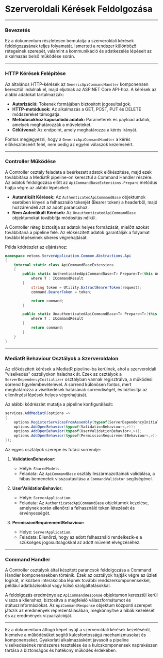 # Szerveroldali Kérések Feldolgozása

---

### **Bevezetés**

Ez a dokumentum részletesen bemutatja a szerveroldali kérések feldolgozásának teljes folyamatát. Ismerteti a rendszer különböző rétegeinek szerepét, valamint a kommunikáció és adatkezelés lépéseit az alkalmazás belső működése során.

---

### **HTTP Kérések Felépítése**

Az általános HTTP-kérések az `GenericApiCommandHandler` komponensen keresztül indulnak el, majd eljutnak az ASP.NET Core API-hoz. A kérések az alábbi adatokat tartalmazzák:

- **Autorizáció:** Tokenek formájában biztosított jogosultságok.
- **HTTP-metódusok:** Az alkalmazás a GET, POST, PUT és DELETE módszereket támogatja.
- **Metódusokhoz kapcsolódó adatok:** Paraméterek és payload adatok, amelyek meghatározzák a műveleteket.
- **Célútvonal:** Az endpoint, amely meghatározza a kérés irányát.

Fontos megjegyezni, hogy a `GenericApiCommandHandler` a kérés előkészítéséért felel, nem pedig az egyéni válaszok kezeléséért.

---

### **Controller Működése**

A Controller osztály feladata a beérkezett adatok előkészítése, majd ezek továbbítása a MediatR pipeline-on keresztül a Command Handler részére. Az adatok feldolgozása előtt az `ApiCommandBaseExtensions.Prepare` metódus hajtja végre az alábbi lépéseket:

- **Autentikált Kérések:** Az `AuthenticatedApiCommandBase` objektumok esetében kinyeri a felhasználó tokenjét (Bearer token) a headerből, majd hozzárendeli azt az adott parancshoz.
- **Nem Autentikált Kérések:** Az `UnauthenticatedApiCommandBase` objektumokat továbbítja módosítás nélkül.

A Controller réteg biztosítja az adatok helyes formázását, mielőtt azokat továbbítaná a pipeline felé. Az előkészített adatok garantálják a folyamat további lépéseinek sikeres végrehajtását.

Példa kódrészlet az eljáráshoz:

```c#
namespace vetcms.ServerApplication.Common.Abstractions.Api
{
    internal static class ApiCommandBaseExtensions
    {
        public static AuthenticatedApiCommandBase<T> Prepare<T>(this AuthenticatedApiCommandBase<T> command, HttpRequest request)
            where T : ICommandResult
        {
            string token = Utility.ExtractBearerToken(request);
            command.BearerToken = token;

            return command;
        }

        public static UnauthenticatedApiCommandBase<T> Prepare<T>(this UnauthenticatedApiCommandBase<T> command, HttpRequest request)
            where T : ICommandResult
        {
            return command;
        }
    }
}
```

---

### **MediatR Behaviour Osztályok a Szerveroldalon**

Az előkészített kérések a MediatR pipeline-ba kerülnek, ahol a szerveroldali "viselkedés" osztályokon haladnak át. Ezek az osztályok a `ServerDependencyInitializer` osztályban vannak regisztrálva, a működési sorrend figyelembevételével. A sorrend különösen fontos, mert meghatározza a viselkedések hatásának sorrendiségét, és biztosítja az ellenőrzési lépések helyes végrehajtását.

Az alábbi kódrészlet mutatja a pipeline konfigurálását:

```c#
services.AddMediatR(options =>
{
    options.RegisterServicesFromAssembly(typeof(ServerDependencyInitializer).Assembly);
    options.AddOpenBehavior(typeof(ValidationBehaviour<,>));
    options.AddOpenBehavior(typeof(UserValidationBehavior<,>));
    options.AddOpenBehavior(typeof(PermissionRequirementBehaviour<,>));
});
```

Az egyes osztályok szerepe és futási sorrendje:

1. **ValidationBehaviour:**
   - Helye: `SharedModels`.
   - Feladata: Az `ApiCommandBase` osztály leszármazottainak validálása, a hibás bemenetek visszautasítása a `CommandValidator` segítségével.

2. **UserValidationBehavior:**
   - Helye: `ServerApplication`.
   - Feladata: Az `AuthenticatedApiCommandBase` objektumok kezelése, amelynek során ellenőrzi a felhasználó token létezését és érvényességét.

3. **PermissionRequirementBehaviour:**
   - Helye: `ServerApplication`.
   - Feladata: Ellenőrzi, hogy az adott felhasználó rendelkezik-e a szükséges jogosultságokkal az adott művelet elvégzéséhez.

---

### **Command Handler**

A Controller osztályok által készített parancsok feldolgozása a Command Handler komponensekben történik. Ezek az osztályok hajtják végre az üzleti logikát, miközben interakcióba lépnek további rendszerkomponensekkel, például adatbázisokkal vagy külső szolgáltatásokkal.

A feldolgozás eredménye az `ApiCommandResponse` objektumon keresztül kerül vissza a klienshez, biztosítva a megfelelő válaszformátumot és státuszinformációkat. Az `ApiCommandResponse` objektum központi szerepet játszik az eredmények reprezentálásában, megkönnyítve a hibák kezelését és az eredmények vizualizációját.

---

Ez a dokumentum átfogó képet nyújt a szerveroldali kérések kezeléséről, kiemelve a működésüket segítő kulcsfontosságú mechanizmusokat és komponenseket. Gyakorlati alkalmazásként javasolt a pipeline viselkedésének rendszeres tesztelése és a kulcskomponensek naprakészen tartása a biztonságos és hatékony működés érdekében.